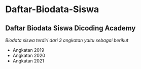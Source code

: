 Daftar-Biodata-Siswa
==
Daftar Biodata Siswa Dicoding Academy
--
*Biodata siswa terdiri dari 3 angkatan yaitu sebagai berikut*
- Angkatan 2019
- Angkatan 2020
- Angkatan 2021
